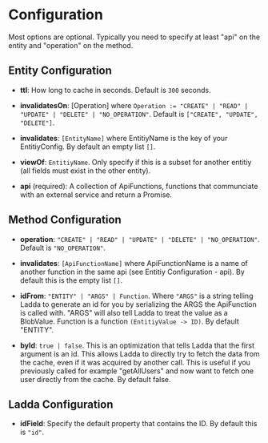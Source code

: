 # Configuration
Most options are optional. Typically you need to specify at least "api" on the entity and "operation" on the method. 

## Entity Configuration
* **ttl**: How long to cache in seconds. Default is `300` seconds.

* **invalidatesOn**: [Operation] where `Operation := "CREATE" | "READ" | "UPDATE" | "DELETE" | "NO_OPERATION"`. Default is `["CREATE", "UPDATE", "DELETE"]`.

* **invalidates**: `[EntityName]` where EntitiyName is the key of your EntitiyConfig. By default an empty list `[]`.

* **viewOf**: `EntitiyName`. Only specify if this is a subset for another entitiy (all fields must exist in the other entity).

* **api** (required): A collection of ApiFunctions, functions that communciate with an external service and return a Promise.

## Method Configuration
* **operation**: `"CREATE" | "READ" | "UPDATE" | "DELETE" | "NO_OPERATION"`. Default is `"NO_OPERATION"`.

* **invalidates**: `[ApiFunctionName]` where ApiFunctionName is a name of another function in the same api (see Entitiy Configuration - api). By default this is the empty list `[]`.

* **idFrom**: `"ENTITY" | "ARGS" | Function`. Where `"ARGS"` is a string telling Ladda to generate an id for you by serializing the ARGS the ApiFunction is called with. "ARGS" will also tell Ladda to treat the value as a BlobValue. Function is a function `(EntitiyValue -> ID)`. By default "ENTITY".

* **byId**: `true | false`. This is an optimization that tells Ladda that the first argument is an id. This allows Ladda to directly try to fetch the data from the cache, even if it was acquired by another call. This is useful if you previously called for example "getAllUsers" and now want to fetch one user directly from the cache. By default false.


## Ladda Configuration
* **idField**: Specify the default property that contains the ID. By default this is `"id"`.
